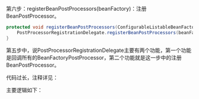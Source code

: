 第六步：registerBeanPostProcessors\(beanFactory\)：注册BeanPostProcessor。

```java
protected void registerBeanPostProcessors(ConfigurableListableBeanFactory beanFactory) {
    PostProcessorRegistrationDelegate.registerBeanPostProcessors(beanFactory, this);
}
```

第五步中，说PostProcessorRegistrationDelegate主要有两个功能，第一个功能是回调所有的BeanFactoryPostProcessor，第二个功能就是这一步中的注册BeanPostProcessor。

代码过长，注释详见：

主要逻辑如下：









